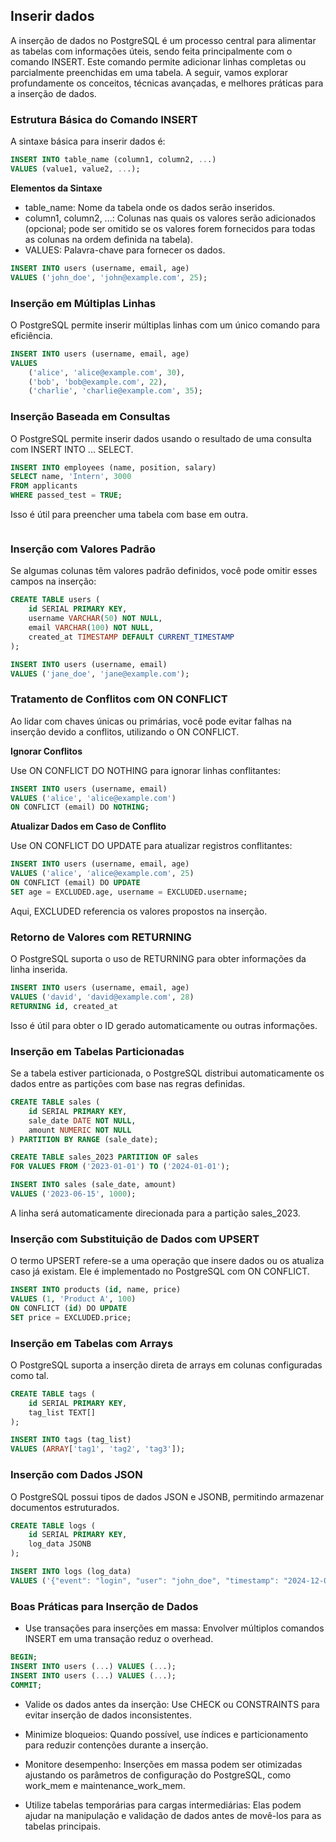 ## Inserir dados

A inserção de dados no PostgreSQL é um processo central para alimentar as tabelas com informações úteis, sendo feita principalmente com o comando INSERT. Este comando permite adicionar linhas completas ou parcialmente preenchidas em uma tabela. A seguir, vamos explorar profundamente os conceitos, técnicas avançadas, e melhores práticas para a inserção de dados.

### Estrutura Básica do Comando INSERT

A sintaxe básica para inserir dados é:

```sql
INSERT INTO table_name (column1, column2, ...) 
VALUES (value1, value2, ...);
```

**Elementos da Sintaxe**

* table_name: Nome da tabela onde os dados serão inseridos.
* column1, column2, ...: Colunas nas quais os valores serão adicionados (opcional; pode ser omitido se os valores forem fornecidos para todas as colunas na ordem definida na tabela).
* VALUES: Palavra-chave para fornecer os dados.

```sql
INSERT INTO users (username, email, age) 
VALUES ('john_doe', 'john@example.com', 25);
```

### Inserção em Múltiplas Linhas

O PostgreSQL permite inserir múltiplas linhas com um único comando para eficiência.

```sql
INSERT INTO users (username, email, age) 
VALUES 
    ('alice', 'alice@example.com', 30),
    ('bob', 'bob@example.com', 22),
    ('charlie', 'charlie@example.com', 35);
```

### Inserção Baseada em Consultas

O PostgreSQL permite inserir dados usando o resultado de uma consulta com INSERT INTO ... SELECT.

```sql
INSERT INTO employees (name, position, salary)
SELECT name, 'Intern', 3000
FROM applicants
WHERE passed_test = TRUE;
```

Isso é útil para preencher uma tabela com base em outra.

```sql
```

### Inserção com Valores Padrão

Se algumas colunas têm valores padrão definidos, você pode omitir esses campos na inserção:

```sql
CREATE TABLE users (
    id SERIAL PRIMARY KEY,
    username VARCHAR(50) NOT NULL,
    email VARCHAR(100) NOT NULL,
    created_at TIMESTAMP DEFAULT CURRENT_TIMESTAMP
);

INSERT INTO users (username, email) 
VALUES ('jane_doe', 'jane@example.com');
```

### Tratamento de Conflitos com ON CONFLICT

Ao lidar com chaves únicas ou primárias, você pode evitar falhas na inserção devido a conflitos, utilizando o ON CONFLICT.

**Ignorar Conflitos**

Use ON CONFLICT DO NOTHING para ignorar linhas conflitantes:

```sql
INSERT INTO users (username, email) 
VALUES ('alice', 'alice@example.com')
ON CONFLICT (email) DO NOTHING;
```

**Atualizar Dados em Caso de Conflito**

Use ON CONFLICT DO UPDATE para atualizar registros conflitantes:

```sql
INSERT INTO users (username, email, age) 
VALUES ('alice', 'alice@example.com', 25)
ON CONFLICT (email) DO UPDATE 
SET age = EXCLUDED.age, username = EXCLUDED.username;
```

Aqui, EXCLUDED referencia os valores propostos na inserção.

### Retorno de Valores com RETURNING

O PostgreSQL suporta o uso de RETURNING para obter informações da linha inserida.

```sql
INSERT INTO users (username, email, age) 
VALUES ('david', 'david@example.com', 28)
RETURNING id, created_at
```

Isso é útil para obter o ID gerado automaticamente ou outras informações.

### Inserção em Tabelas Particionadas

Se a tabela estiver particionada, o PostgreSQL distribui automaticamente os dados entre as partições com base nas regras definidas.

```sql
CREATE TABLE sales (
    id SERIAL PRIMARY KEY,
    sale_date DATE NOT NULL,
    amount NUMERIC NOT NULL
) PARTITION BY RANGE (sale_date);

CREATE TABLE sales_2023 PARTITION OF sales
FOR VALUES FROM ('2023-01-01') TO ('2024-01-01');

INSERT INTO sales (sale_date, amount) 
VALUES ('2023-06-15', 1000);
```

A linha será automaticamente direcionada para a partição sales_2023.

### Inserção com Substituição de Dados com UPSERT

O termo UPSERT refere-se a uma operação que insere dados ou os atualiza caso já existam. Ele é implementado no PostgreSQL com ON CONFLICT.

```sql
INSERT INTO products (id, name, price) 
VALUES (1, 'Product A', 100)
ON CONFLICT (id) DO UPDATE 
SET price = EXCLUDED.price;
```

### Inserção em Tabelas com Arrays

O PostgreSQL suporta a inserção direta de arrays em colunas configuradas como tal.

```sql
CREATE TABLE tags (
    id SERIAL PRIMARY KEY,
    tag_list TEXT[]
);

INSERT INTO tags (tag_list) 
VALUES (ARRAY['tag1', 'tag2', 'tag3']);
```

### Inserção com Dados JSON

O PostgreSQL possui tipos de dados JSON e JSONB, permitindo armazenar documentos estruturados.

```sql
CREATE TABLE logs (
    id SERIAL PRIMARY KEY,
    log_data JSONB
);

INSERT INTO logs (log_data) 
VALUES ('{"event": "login", "user": "john_doe", "timestamp": "2024-12-09T12:34:56"}');
```

### Boas Práticas para Inserção de Dados

* Use transações para inserções em massa: Envolver múltiplos comandos INSERT em uma transação reduz o overhead.

```sql
BEGIN;
INSERT INTO users (...) VALUES (...);
INSERT INTO users (...) VALUES (...);
COMMIT;
```

* Valide os dados antes da inserção: Use CHECK ou CONSTRAINTS para evitar inserção de dados inconsistentes.

* Minimize bloqueios: Quando possível, use índices e particionamento para reduzir contenções durante a inserção.

* Monitore desempenho: Inserções em massa podem ser otimizadas ajustando os parâmetros de configuração do PostgreSQL, como work_mem e maintenance_work_mem.

* Utilize tabelas temporárias para cargas intermediárias: Elas podem ajudar na manipulação e validação de dados antes de movê-los para as tabelas principais.